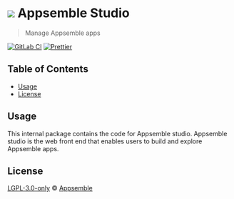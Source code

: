 # ![](https://gitlab.com/appsemble/appsemble/-/raw/0.34.18-test.0/config/assets/logo.svg) Appsemble Studio

> Manage Appsemble apps

[![GitLab CI](https://gitlab.com/appsemble/appsemble/badges/0.34.18-test.0/pipeline.svg)](https://gitlab.com/appsemble/appsemble/-/releases/0.34.18-test.0)
[![Prettier](https://img.shields.io/badge/code_style-prettier-ff69b4.svg)](https://prettier.io)

## Table of Contents

- [Usage](#usage)
- [License](#license)

## Usage

This internal package contains the code for Appsemble studio. Appsemble studio is the web front end
that enables users to build and explore Appsemble apps.

## License

[LGPL-3.0-only](https://gitlab.com/appsemble/appsemble/-/blob/0.34.18-test.0/LICENSE.md) ©
[Appsemble](https://appsemble.com)

